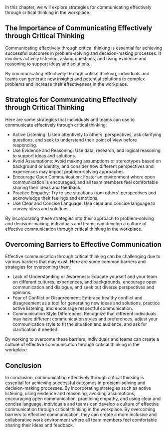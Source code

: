 
In this chapter, we will explore strategies for communicating effectively through critical thinking in the workplace.

The Importance of Communicating Effectively through Critical Thinking
---------------------------------------------------------------------

Communicating effectively through critical thinking is essential for achieving successful outcomes in problem-solving and decision-making processes. It involves actively listening, asking questions, and using evidence and reasoning to support ideas and solutions.

By communicating effectively through critical thinking, individuals and teams can generate new insights and potential solutions to complex problems and increase their effectiveness in the workplace.

Strategies for Communicating Effectively through Critical Thinking
------------------------------------------------------------------

Here are some strategies that individuals and teams can use to communicate effectively through critical thinking:

* Active Listening: Listen attentively to others' perspectives, ask clarifying questions, and seek to understand their point of view before responding.
* Use Evidence and Reasoning: Use data, research, and logical reasoning to support ideas and solutions.
* Avoid Assumptions: Avoid making assumptions or stereotypes based on background or identity, and consider how different perspectives and experiences may impact problem-solving approaches.
* Encourage Open Communication: Foster an environment where open communication is encouraged, and all team members feel comfortable sharing their ideas and feedback.
* Practice Empathy: Try to see situations from others' perspectives and acknowledge their feelings and emotions.
* Use Clear and Concise Language: Use clear and concise language to convey ideas and solutions.

By incorporating these strategies into their approach to problem-solving and decision-making, individuals and teams can develop a culture of effective communication through critical thinking in the workplace.

Overcoming Barriers to Effective Communication
----------------------------------------------

Effective communication through critical thinking can be challenging due to various barriers that may exist. Here are some common barriers and strategies for overcoming them:

* Lack of Understanding or Awareness: Educate yourself and your team on different cultures, experiences, and backgrounds, encourage open communication and dialogue, and seek out diverse perspectives and opinions.
* Fear of Conflict or Disagreement: Embrace healthy conflict and disagreement as a tool for generating new ideas and solutions, practice active listening, and encourage respectful communication.
* Communication Style Differences: Recognize that different individuals may have different communication styles and preferences, adjust your communication style to fit the situation and audience, and ask for clarification if needed.

By working to overcome these barriers, individuals and teams can create a culture of effective communication through critical thinking in the workplace.

Conclusion
----------

In conclusion, communicating effectively through critical thinking is essential for achieving successful outcomes in problem-solving and decision-making processes. By incorporating strategies such as active listening, using evidence and reasoning, avoiding assumptions, encouraging open communication, practicing empathy, and using clear and concise language, individuals and teams can develop a culture of effective communication through critical thinking in the workplace. By overcoming barriers to effective communication, they can create a more inclusive and collaborative work environment where all team members feel comfortable sharing their ideas and feedback.
